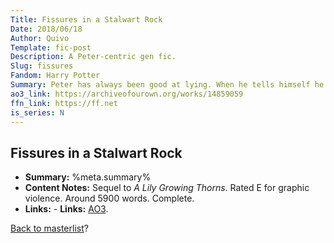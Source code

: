 ```yaml
---
Title: Fissures in a Stalwart Rock
Date: 2018/06/18
Author: Quivo
Template: fic-post
Description: A Peter-centric gen fic.
Slug: fissures
Fandom: Harry Potter
Summary: Peter has always been good at lying. When he tells himself he's only doing what has to be done, he can almost believe it.
ao3_link: https://archiveofourown.org/works/14859059
ffn_link: https://ff.net
is_series: N
---
```


## Fissures in a Stalwart Rock

- **Summary:** %meta.summary%
- **Content Notes:** Sequel to *A Lily Growing Thorns*. Rated E for graphic violence. Around 5900 words. Complete.
- **Links:** - **Links:** [AO3](%meta.ao3_link% "Go to Fissures in a Stalwart Rock on AO3").

[Back to masterlist][masterlist]?

[masterlist]: %base_url%/ficlist "Go back to fic masterlist"
